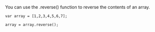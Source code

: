You can use the .reverse() function to reverse the contents of an array.

```
var array = [1,2,3,4,5,6,7];

array = array.reverse();
```